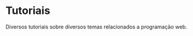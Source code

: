 # Tutoriais
Diversos tutoriais sobre diversos temas relacionados a programação web.
<code>
  <script></script>
</code>
